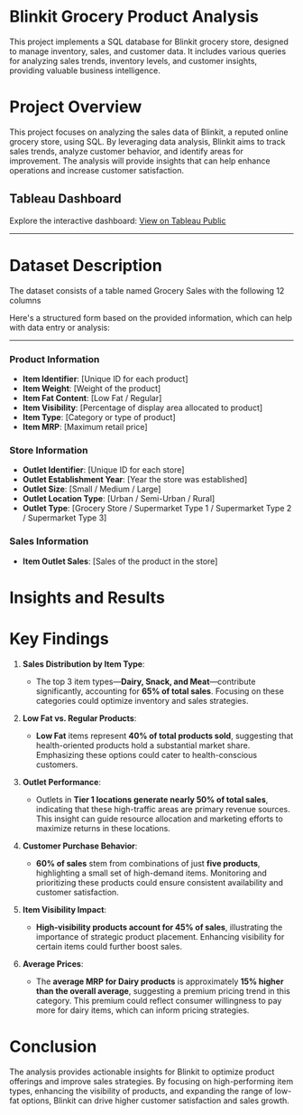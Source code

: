 # Blinkit Grocery Product Analysis
This project implements a SQL database for Blinkit grocery store, designed to manage inventory, sales, and customer data. It includes various queries for analyzing sales trends, inventory levels, and customer insights, providing valuable business intelligence.

# Project Overview
This project focuses on analyzing the sales data of Blinkit, a reputed online grocery store, using SQL. By leveraging data analysis, Blinkit aims to track sales trends, analyze customer behavior, and identify areas for improvement. The analysis will provide insights that can help enhance operations and increase customer satisfaction.

## Tableau Dashboard
Explore the interactive dashboard: [View on Tableau Public](https://public.tableau.com/app/profile/nisha.rathod6228/viz/Blinkit-product/Dashboard1)

---

# Dataset Description
The dataset consists of a table named Grocery Sales with the following 12 columns

Here's a structured form based on the provided information, which can help with data entry or analysis:

---

### Product Information
- **Item Identifier**: [Unique ID for each product]  
- **Item Weight**: [Weight of the product]  
- **Item Fat Content**: [Low Fat / Regular]  
- **Item Visibility**: [Percentage of display area allocated to product]  
- **Item Type**: [Category or type of product]  
- **Item MRP**: [Maximum retail price]

### Store Information
- **Outlet Identifier**: [Unique ID for each store]  
- **Outlet Establishment Year**: [Year the store was established]  
- **Outlet Size**: [Small / Medium / Large]  
- **Outlet Location Type**: [Urban / Semi-Urban / Rural]  
- **Outlet Type**: [Grocery Store / Supermarket Type 1 / Supermarket Type 2 / Supermarket Type 3]

### Sales Information
- **Item Outlet Sales**: [Sales of the product in the store]

# Insights and Results
# Key Findings
1. **Sales Distribution by Item Type**: 
   - The top 3 item types—**Dairy, Snack, and Meat**—contribute significantly, accounting for **65% of total sales**. Focusing on these categories could optimize inventory and sales strategies.

2. **Low Fat vs. Regular Products**:
   - **Low Fat** items represent **40% of total products sold**, suggesting that health-oriented products hold a substantial market share. Emphasizing these options could cater to health-conscious customers.

3. **Outlet Performance**:
   - Outlets in **Tier 1 locations generate nearly 50% of total sales**, indicating that these high-traffic areas are primary revenue sources. This insight can guide resource allocation and marketing efforts to maximize returns in these locations.

4. **Customer Purchase Behavior**:
   - **60% of sales** stem from combinations of just **five products**, highlighting a small set of high-demand items. Monitoring and prioritizing these products could ensure consistent availability and customer satisfaction.

5. **Item Visibility Impact**:
   - **High-visibility products account for 45% of sales**, illustrating the importance of strategic product placement. Enhancing visibility for certain items could further boost sales.

6. **Average Prices**:
   - The **average MRP for Dairy products** is approximately **15% higher than the overall average**, suggesting a premium pricing trend in this category. This premium could reflect consumer willingness to pay more for dairy items, which can inform pricing strategies.


# Conclusion
The analysis provides actionable insights for Blinkit to optimize product offerings and improve sales strategies. By focusing on high-performing item types, enhancing the visibility of products, and expanding the range of low-fat options, Blinkit can drive higher customer satisfaction and sales growth.
